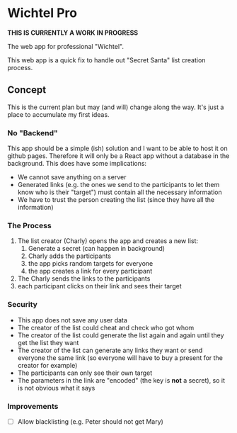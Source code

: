 # Wichtel Pro

**THIS IS CURRENTLY A WORK IN PROGRESS**

The web app for professional "Wichtel".

This web app is a quick fix to handle out "Secret Santa" list creation process.

## Concept

This is the current plan but may (and will) change along the way. It's just a place to accumulate my first ideas.


### No "Backend"

This app should be a simple (ish) solution and I want to be able to host it on github pages. Therefore it will only be a
React app without a database in the background. This does have some implications:

* We cannot save anything on a server
* Generated links (e.g. the ones we send to the participants to let them know who is their "target") must contain all
  the necessary information
* We have to trust the person creating the list (since they have all the information)

### The Process

1. The list creator (Charly) opens the app and creates a new list:
    1. Generate a secret (can happen in background)
    2. Charly adds the participants
    3. the app picks random targets for everyone
    4. the app creates a link for every participant
2. The Charly sends the links to the participants
3. each participant clicks on their link and sees their target

### Security

* This app does not save any user data
* The creator of the list could cheat and check who got whom
* The creator of the list could generate the list again and again until they get the list they want
* The creator of the list can generate any links they want or send everyone the same link (so everyone will have to buy
  a present for the creator for example)
* The participants can only see their own target
* The parameters in the link are "encoded" (the key is **not** a secret), so it is not obvious what it says

### Improvements

* [ ] Allow blacklisting (e.g. Peter should not get Mary)